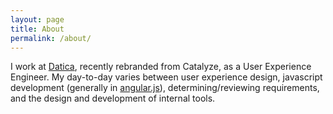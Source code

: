 ```yaml
---
layout: page
title: About
permalink: /about/
---
```


I work at [Datica](https://datica.com), recently rebranded from Catalyze, as a User Experience Engineer. My day-to-day varies between user experience design, javascript development (generally in [angular.js](https://angularjs.org/)), determining/reviewing requirements, and the design and development of internal tools.
